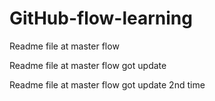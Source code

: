 # GitHub-flow-learning

Readme file at master flow

Readme file at master flow got update 

Readme file at master flow got update 2nd time
